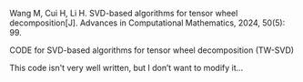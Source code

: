 Wang M, Cui H, Li H. SVD-based algorithms for tensor wheel decomposition[J]. Advances in Computational Mathematics, 2024, 50(5): 99.

CODE for SVD-based algorithms for tensor wheel decomposition (TW-SVD)

This code isn't very well written, but I don’t want to modify it... 
